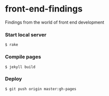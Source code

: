 front-end-findings
==================

Findings from the world of front end development

### Start local server

    $ rake

### Compile pages

    $ jekyll build

### Deploy

    $ git push origin master:gh-pages